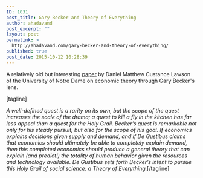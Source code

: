 ```yaml
---
ID: 1031
post_title: Gary Becker and Theory of Everything
author: ahadavand
post_excerpt: ""
layout: post
permalink: >
  http://ahadavand.com/gary-becker-and-theory-of-everything/
published: true
post_date: 2015-10-12 10:28:39
---
```

<p class="font_8">
  A relatively old but interesting <a href="http://citeseerx.ist.psu.edu/viewdoc/download?doi=10.1.1.112.7644&rep=rep1&type=pdf" target="_blank" rel="noopener">paper</a> by Daniel Matthew Custance Lawson of the University of Notre Dame on economic theory through Gary Becker's lens.
</p> [tagline]

*A well-defined quest is a rarity on its own, but the scope of the quest increases the scale of the drama; a quest to kill a fly in the kitchen has far less appeal than a quest for the Holy Grail. Becker’s quest is remarkable not only for his steady pursuit, but also for the scope of his goal. If economics explains decisions given supply and demand, and if De Gustibus claims that economics should ultimately be able to completely explain demand, then this completed economics should produce a general theory that can explain (and predict!) the totality of human behavior given the resources and technology available. De Gustibus sets forth Becker’s intent to pursue this Holy Grail of social science: a Theory of Everything.*[/tagline]